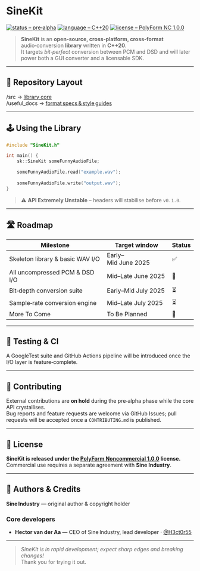 # SineKit

[![status – pre‑alpha](https://img.shields.io/badge/status-pre--alpha-yellow)](https://shields.io)
[![language – C++20](https://img.shields.io/badge/language-C%2B%2B20-blue)](https://isocpp.org)
[![license – PolyForm NC 1.0.0](https://img.shields.io/badge/license-PolyForm%20NC%201.0.0-lightgrey)](#-license)

> **SineKit** is an **open‑source, cross‑platform, cross‑format** audio‑conversion **library** written in **C++20**.  
> It targets *bit‑perfect* conversion between PCM and DSD and will later power both a GUI converter and a licensable SDK.

---

## 📂 Repository Layout

/src          → [library core](https://github.com/H3ct0r55/SineKit/tree/main/src)  
/useful_docs  → [format specs & style guides](https://github.com/H3ct0r55/SineKit/tree/main/useful_docs)  

---

## 🕹️ Using the Library

```cpp
#include "SineKit.h"

int main() {
    sk::SineKit someFunnyAudioFile;

    someFunnyAudioFile.read("example.wav");
    
    someFunnyAudioFile.write("output.wav");
}
```

> ⚠ **API Extremely Unstable** – headers will stabilise before `v0.1.0`.

---

## 🛣️ Roadmap

| Milestone                        | Target window       | Status |
|----------------------------------|---------------------|--------|
| Skeleton library & basic WAV I/O | Early–Mid June 2025 | ✅      |
| All uncompressed PCM & DSD I/O   | Mid–Late June 2025  | 🚧     |
| Bit‑depth conversion suite       | Early–Mid July 2025 | ⏳      |
| Sample‑rate conversion engine    | Mid–Late July 2025  | ⏳      |
| More To Come                     | To Be Planned       | 📅     |

---

## 🧪 Testing & CI

A GoogleTest suite and GitHub Actions pipeline will be introduced once the I/O layer is feature‑complete.

---

## 🤝 Contributing

External contributions are **on hold** during the pre‑alpha phase while the core API crystallises.  
Bug reports and feature requests are welcome via GitHub Issues; pull requests will be accepted once a `CONTRIBUTING.md` is published.

---

## 📄 License

**SineKit is released under the [PolyForm Noncommercial 1.0.0](https://polyformproject.org/licenses/noncommercial/1.0.0/) license.**  
Commercial use requires a separate agreement with **Sine Industry**.

---

## 🙋 Authors & Credits

**Sine Industry** — original author & copyright holder  

### Core developers
- **Hector van der Aa** — CEO of Sine Industry, lead developer · [@H3ct0r55](https://github.com/H3ct0r55)

---

> _SineKit is in rapid development; expect sharp edges and breaking changes!_  
> Thank you for trying it out.